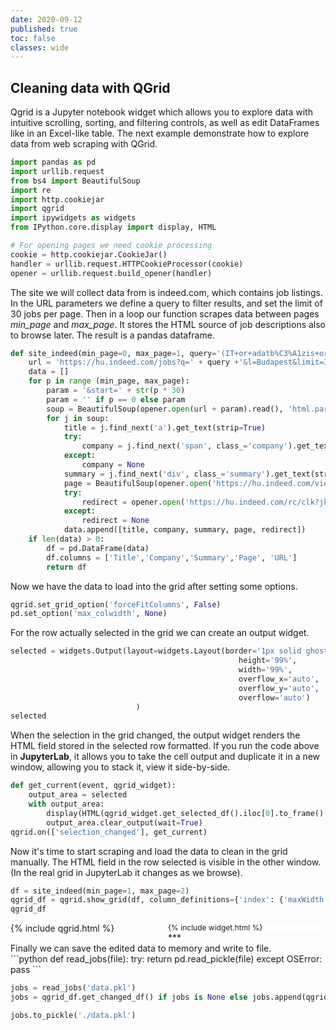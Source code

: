 ```yaml
---
date: 2020-09-12
published: true
toc: false
classes: wide
---
```

<!-- QGrid embedding -->

## Cleaning data with QGrid

Qgrid is a Jupyter notebook widget which allows you to explore data with intuitive scrolling, sorting, and filtering controls, as well as edit DataFrames like in an Excel-like table.
The next example demonstrate how to explore data from web scraping with QGrid.
```python
import pandas as pd
import urllib.request
from bs4 import BeautifulSoup
import re
import http.cookiejar
import qgrid
import ipywidgets as widgets
from IPython.core.display import display, HTML
```

```python
# For opening pages we need cookie processing
cookie = http.cookiejar.CookieJar()
handler = urllib.request.HTTPCookieProcessor(cookie)
opener = urllib.request.build_opener(handler)

```


The site we will collect data from is indeed.com, which contains job listings. In the URL parameters we define a query to filter results, and set the limit of 30 jobs per page.
Then in a loop our function scrapes data between pages *min_page* and *max_page*. It stores the HTML source of job descriptions also to browse later. The result is a pandas dataframe.
```python
def site_indeed(min_page=0, max_page=1, query='(IT+or+adatb%C3%A1zis+or+data+or+fejleszt%C5%91+or+SQL+or+Python+or+developer+or+web+or+scraping)'):
    url = 'https://hu.indeed.com/jobs?q=' + query +'&l=Budapest&limit=30&sr=directhire'
    data = []
    for p in range (min_page, max_page):
        param = '&start=' + str(p * 30)
        param = '' if p == 0 else param
        soup = BeautifulSoup(opener.open(url + param).read(), 'html.parser').find_all('h2', class_='title')
        for j in soup:
            title = j.find_next('a').get_text(strip=True)
            try:
                company = j.find_next('span', class_='company').get_text(strip=True)
            except:
                company = None
            summary = j.find_next('div', class_='summary').get_text(strip=True)
            page = BeautifulSoup(opener.open('https://hu.indeed.com/viewjob?jk=' + j.parent.get('data-jk')).read(), 'html.parser').find('div', class_='jobsearch-jobDescriptionText')
            try:
                redirect = opener.open('https://hu.indeed.com/rc/clk?jk=' + j.parent.get('data-jk')).url
            except:
                redirect = None
            data.append([title, company, summary, page, redirect])
    if len(data) > 0:
        df = pd.DataFrame(data)
        df.columns = ['Title','Company','Summary','Page', 'URL']
        return df
```
Now we have the data to load into the grid after setting some options.






```python
qgrid.set_grid_option('forceFitColumns', False)
pd.set_option('max_colwidth', None)
```
For the row actually selected in the grid we can create an output widget. 


```python
selected = widgets.Output(layout=widgets.Layout(border='1px solid ghostwhite', 
                                                   height='99%', 
                                                   width='99%', 
                                                   overflow_x='auto', 
                                                   overflow_y='auto', 
                                                   overflow='auto')
                            )
selected
```
When the selection in the grid changed, the output widget renders the HTML field stored in the selected row formatted. If you run the code above in **JupyterLab**, it allows you to take the cell output and duplicate it in a new window, allowing you to stack it, view it side-by-side.

```python
def get_current(event, qgrid_widget):
    output_area = selected
    with output_area:
        display(HTML(qgrid_widget.get_selected_df().iloc[0].to_frame().T.to_html(columns=['Page'], notebook=True, index=False, header=False, escape=False, formatters={'Page': lambda x: x.prettify(formatter='html')})))
        output_area.clear_output(wait=True)
qgrid.on(['selection_changed'], get_current)
```
 Now it's time to start scraping and load the data to clean in the grid manually.
 The HTML field in the row selected is visible in the other window. (In the real grid in JupyterLab it changes as we browse).
```python
df = site_indeed(min_page=1, max_page=2)
qgrid_df = qgrid.show_grid(df, column_definitions={'index': {'maxWidth': 0, 'minWidth':0, 'width':0}, 'Page': {'maxWidth':0, 'minWidth':0, 'width':0}}, show_toolbar=True)
qgrid_df
```

<div class="row">
<div style="float: right; width: 50%; display: flex; flex-direction: column; align-items: stretch; font-size:12px; background-color: white">
{% include widget.html %}
</div>
<div style="float: left; width: 50%;">
{% include qgrid.html %}
</div>
</div>
<div>
</div>
***
<div>
Finally we can save the edited data to memory and write to file.
</div>
```python
def read_jobs(file):
    try:
        return pd.read_pickle(file)
    except OSError:
        pass
```


```python
jobs = read_jobs('data.pkl')
jobs = qgrid_df.get_changed_df() if jobs is None else jobs.append(qgrid_df.get_changed_df())
```


```python
jobs.to_pickle('./data.pkl')
```
